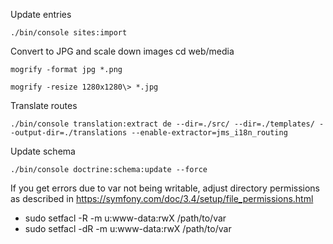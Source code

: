 Update entries

    ./bin/console sites:import

Convert to JPG and scale down images
    cd web/media

    mogrify -format jpg *.png

    mogrify -resize 1280x1280\> *.jpg

Translate routes

    ./bin/console translation:extract de --dir=./src/ --dir=./templates/ --output-dir=./translations --enable-extractor=jms_i18n_routing

Update schema

    ./bin/console doctrine:schema:update --force

If you get errors due to var not being writable, adjust directory permissions as
described in https://symfony.com/doc/3.4/setup/file_permissions.html

- sudo setfacl -R -m u:www-data:rwX /path/to/var
- sudo setfacl -dR -m u:www-data:rwX /path/to/var
